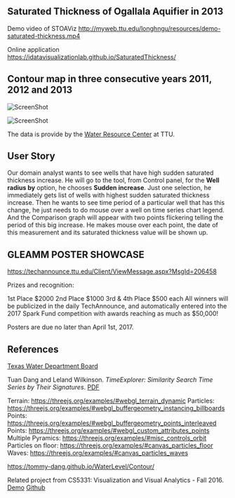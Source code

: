 ## Saturated Thickness of Ogallala Aquifier in 2013
Demo video of STOAViz
http://myweb.ttu.edu/longhngu/resources/demo-saturated-thickness.mp4

Online application
https://idatavisualizationlab.github.io/SaturatedThickness/

## Contour map in three consecutive years 2011, 2012 and 2013
![ScreenShot](https://github.com/iDataVisualizationLab/SaturatedThickness/blob/master/figures/contour3years.png)


![ScreenShot](https://github.com/iDataVisualizationLab/SaturatedThickness/blob/master/figures/jsVersion.png)

The data is provide by the [Water Resource Center](https://www.depts.ttu.edu/waterresources/) at TTU.

## User Story
Our domain analyst wants to see wells that have high sudden saturated thickness increase. He will go to the tool, from Control panel, for the **Well radius by**
option, he chooses **Sudden increase**. Just one selection, he immediately gets list of wells with highest sudden saturated thickness increase.
Then he wants to see time period of a particular well that has this change, he just needs to do mouse over a well on time series chart legend.
And the Comparison graph will appear with two points flickering telling the period of this big increase.
He makes mouse over each point, the date of this measurement and its saturated thickness value will be shown up.

## GLEAMM POSTER SHOWCASE
https://techannounce.ttu.edu/Client/ViewMessage.aspx?MsgId=206458

Prizes and recognition:

1st Place $2000 2nd Place $1000 3rd & 4th Place $500 each
All winners will be publicized in the daily TechAnnounce, and automatically entered into the 2017 Spark Fund competition with awards reaching as much as $50,000!

Posters are due no later than April 1st, 2017.

## References

[Texas Water Department Board](http://www.twdb.texas.gov/index.asp) 

Tuan Dang and Leland Wilkinson. *TimeExplorer: Similarity Search Time Series by Their Signatures*.
[PDF](http://www.myweb.ttu.edu/tnhondan/file/TimeExplorer.pdf)

Terrain: https://threejs.org/examples/#webgl_terrain_dynamic
Particles: https://threejs.org/examples/#webgl_buffergeometry_instancing_billboards
Points: https://threejs.org/examples/#webgl_buffergeometry_points_interleaved
Points: https://threejs.org/examples/#webgl_custom_attributes_points
Multiple Pyramics: https://threejs.org/examples/#misc_controls_orbit
Particles on floor: https://threejs.org/examples/#canvas_particles_floor
Waves: https://threejs.org/examples/#canvas_particles_waves

https://tommy-dang.github.io/WaterLevel/Contour/

Related project from CS5331: Visualization and Visual Analytics - Fall 2016. [Demo](http://myweb.ttu.edu/jataber/unemployment/) [Github](https://github.com/jmtaber129/unemployment-visualization)
